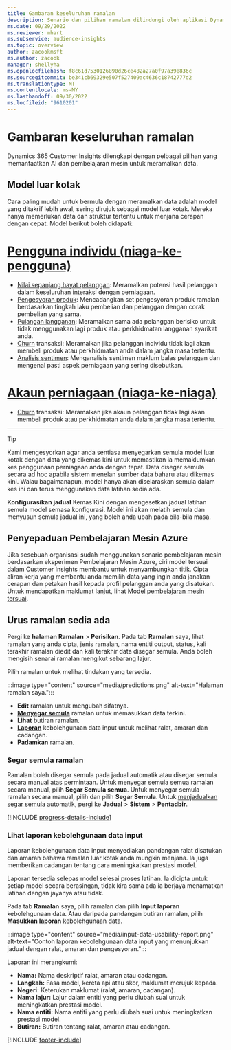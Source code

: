 ```yaml
---
title: Gambaran keseluruhan ramalan
description: Senario dan pilihan ramalan dilindungi oleh aplikasi Dynamics 365 Customer Insights.
ms.date: 09/29/2022
ms.reviewer: mhart
ms.subservice: audience-insights
ms.topic: overview
author: zacookmsft
ms.author: zacook
manager: shellyha
ms.openlocfilehash: f8c61d7530126890d26ce482a27a0f97a39e836c
ms.sourcegitcommit: be341cb69329e507f527409ac4636c18742777d2
ms.translationtype: MT
ms.contentlocale: ms-MY
ms.lasthandoff: 09/30/2022
ms.locfileid: "9610201"
---
```

# <a name="predictions-overview"></a>Gambaran keseluruhan ramalan

Dynamics 365 Customer Insights dilengkapi dengan pelbagai pilihan yang memanfaatkan AI dan pembelajaran mesin untuk meramalkan data.

## <a name="out-of-box-models"></a>Model luar kotak

Cara paling mudah untuk bermula dengan meramalkan data adalah model yang ditakrif lebih awal, sering dirujuk sebagai model luar kotak. Mereka hanya memerlukan data dan struktur tertentu untuk menjana cerapan dengan cepat. Model berikut boleh didapati:

# <a name="individual-consumers-b-to-c"></a>[Pengguna individu (niaga-ke-pengguna)](#tab/b2c)

- [Nilai sepanjang hayat pelanggan](predict-customer-lifetime-value.md): Meramalkan potensi hasil pelanggan dalam keseluruhan interaksi dengan perniagaan.
- [Pengesyoran produk](predict-product-recommendation.md): Mencadangkan set pengesyoran produk ramalan berdasarkan tingkah laku pembelian dan pelanggan dengan corak pembelian yang sama.
- [Pulangan langganan](predict-subscription-churn.md): Meramalkan sama ada pelanggan berisiko untuk tidak menggunakan lagi produk atau perkhidmatan langganan syarikat anda.
- [Churn](predict-transactional-churn.md) transaksi: Meramalkan jika pelanggan individu tidak lagi akan membeli produk atau perkhidmatan anda dalam jangka masa tertentu.
- [Analisis sentimen](sentiment-analysis.md): Menganalisis sentimen maklum balas pelanggan dan mengenal pasti aspek perniagaan yang sering disebutkan.

# <a name="business-accounts-b-to-b"></a>[Akaun perniagaan (niaga-ke-niaga)](#tab/b2b)

- [Churn](predict-transactional-churn.md) transaksi: Meramalkan jika akaun pelanggan tidak lagi akan membeli produk atau perkhidmatan anda dalam jangka masa tertentu.

---

> [!TIP]
> Kami mengesyorkan agar anda sentiasa menyegarkan semula model luar kotak dengan data yang dikemas kini untuk memastikan ia memaklumkan kes penggunaan perniagaan anda dengan tepat. Data disegar semula secara ad hoc apabila sistem menelan sumber data baharu atau dikemas kini. Walau bagaimanapun, model hanya akan diselaraskan semula dalam kes ini dan terus menggunakan data latihan sedia ada.
>
> **Konfigurasikan jadual** Kemas Kini dengan mengesetkan jadual latihan semula model semasa konfigurasi. Model ini akan melatih semula dan menyusun semula jadual ini, yang boleh anda ubah pada bila-bila masa.

## <a name="azure-machine-learning-integration"></a>Penyepaduan Pembelajaran Mesin Azure

Jika sesebuah organisasi sudah menggunakan senario pembelajaran mesin berdasarkan eksperimen Pembelajaran Mesin Azure, ciri model tersuai dalam Customer Insights membantu untuk menyambungkan titik. Cipta aliran kerja yang membantu anda memilih data yang ingin anda janakan cerapan dan petakan hasil kepada profil pelanggan anda yang disatukan. Untuk mendapatkan maklumat lanjut, lihat [Model pembelajaran mesin tersuai](custom-models.md).

## <a name="manage-existing-predictions"></a>Urus ramalan sedia ada

Pergi ke **halaman Ramalan** > **Perisikan**. Pada tab **Ramalan** saya, lihat ramalan yang anda cipta, jenis ramalan, nama entiti output, status, kali terakhir ramalan diedit dan kali terakhir data disegar semula. Anda boleh mengisih senarai ramalan mengikut sebarang lajur.

Pilih ramalan untuk melihat tindakan yang tersedia.

:::image type="content" source="media/predictions.png" alt-text="Halaman ramalan saya.":::

- **Edit** ramalan untuk mengubah sifatnya.
- [**Menyegar semula**](#refresh-a-prediction) ramalan untuk memasukkan data terkini.
- **Lihat** butiran ramalan.
- [**Laporan**](#view-the-input-data-usability-report) kebolehgunaan data input untuk melihat ralat, amaran dan cadangan.
- **Padamkan** ramalan.

### <a name="refresh-a-prediction"></a>Segar semula ramalan

Ramalan boleh disegar semula pada jadual automatik atau disegar semula secara manual atas permintaan. Untuk menyegar semula semua ramalan secara manual, pilih **Segar Semula semua**. Untuk menyegar semula ramalan secara manual, pilih dan pilih **Segar Semula**. Untuk [menjadualkan segar semula](schedule-refresh.md) automatik, pergi ke **Jadual** > **Sistem** > **Pentadbir**.

[!INCLUDE [progress-details-include](includes/progress-details-pane.md)]

### <a name="view-the-input-data-usability-report"></a>Lihat laporan kebolehgunaan data input

Laporan kebolehgunaan data input menyediakan pandangan ralat disatukan dan amaran bahawa ramalan luar kotak anda mungkin menjana. Ia juga memberikan cadangan tentang cara meningkatkan prestasi model.

Laporan tersedia selepas model selesai proses latihan. Ia dicipta untuk setiap model secara berasingan, tidak kira sama ada ia berjaya menamatkan latihan dengan jayanya atau tidak.

Pada tab **Ramalan** saya, pilih ramalan dan pilih **Input laporan** kebolehgunaan data. Atau daripada pandangan butiran ramalan, pilih **Masukkan laporan** kebolehgunaan data.

:::image type="content" source="media/input-data-usability-report.png" alt-text="Contoh laporan kebolehgunaan data input yang menunjukkan jadual dengan ralat, amaran dan pengesyoran.":::

Laporan ini merangkumi:

- **Nama:** Nama deskriptif ralat, amaran atau cadangan.
- **Langkah:** Fasa model, kereta api atau skor, maklumat merujuk kepada.
- **Negeri:** Keterukan maklumat (ralat, amaran, cadangan).
- **Nama lajur:** Lajur dalam entiti yang perlu diubah suai untuk meningkatkan prestasi model.
- **Nama entiti:** Nama entiti yang perlu diubah suai untuk meningkatkan prestasi model.
- **Butiran:** Butiran tentang ralat, amaran atau cadangan.

[!INCLUDE [footer-include](includes/footer-banner.md)]
